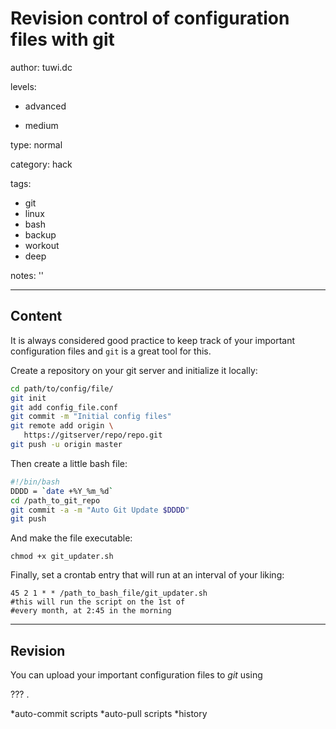 # Revision control of configuration files with git
author: tuwi.dc

levels:

  - advanced

  - medium

type: normal

category: hack

tags:
  - git
  - linux
  - bash
  - backup
  - workout
  - deep


notes: ''

---
## Content

It is always considered good practice to keep track of your important configuration files 
and `git` is a great tool for this. 

Create a repository on your git server and initialize it locally:
```bash
cd path/to/config/file/
git init
git add config_file.conf
git commit -m "Initial config files"
git remote add origin \
   https://gitserver/repo/repo.git
git push -u origin master
```

Then create a little bash file:

```bash
#!/bin/bash
DDDD = `date +%Y_%m_%d`
cd /path_to_git_repo
git commit -a -m "Auto Git Update $DDDD"
git push
```
And make the file executable:
```
chmod +x git_updater.sh
```
Finally, set a crontab entry that will run at an interval of your liking:

```
45 2 1 * * /path_to_bash_file/git_updater.sh
#this will run the script on the 1st of
#every month, at 2:45 in the morning
```

---
## Revision

You can upload your important configuration files to *git* using 

??? .

*auto-commit scripts
*auto-pull scripts
*history